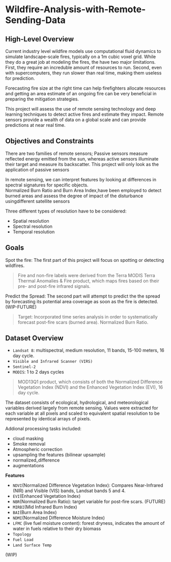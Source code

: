 # Wildfire-Analysis-with-Remote-Sending-Data

## High-Level Overview
Current industry level wildfire models use computational fluid dynamics to simulate landscape-scale fires, typically on a 1m cubic voxel grid. While they do a great job at modeling the fires, the have two major limitations. First, they require an increduble amount of resources  to run. Second, even with supercomputers, they run slower than real time, making them useless for prediction.   

Forecasting fire size at the right time can help firefighters allocate resources and getting an area estimate of an ongoing fire can be very beneficial in preparing the mitigation strategies.

This project will assess the use of remote sensing technology and deep learning techniques to detect active fires and estimate they impact. Remote sensors provide a wealth of data on a global scale and can provide predictions at near real time.  

## Objectives and Constraints
There are two families of remote sensors; Passive sensors measure reflected energy emitted from the sun, whereas active sensors illuminate their target and measure its backscatter.  This project will only look as the application of passive sensors

In remote sensing, we can interpret features by looking at differences in spectral signatures for specific objects.  
Normalized Burn Ratio and Burn Area Index,have been employed to detect burned areas and assess the degree of impact of the disturbance usingdifferent satellite sensors

Three different types of resolution have to be considered:
* Spatial resolution
* Spectral resolution
* Temporal resolution


## Goals
Spot the fire: The first part of this project will focus on spotting or detecting wildfires.
> Fire and non-fire labels were derived from the Terra MODIS Terra Thermal Anomalies & Fire product, which maps fires based on their pre- and post-fire infrared signals.

Predict the Spread: The second part will attempt to predict the the spread by forecasting its potential area coverage as soon as the fire is detected. (WIP-FUTURE)
> Target: Incorporated time series analysis in order to systematically forecast post-fire scars (burned area). Normalized Burn Ratio.

## Dataset Overview

* `Landsat 8`: multispectral, medium resolution, 11 bands, 15-100 meters, 16 day cycle.
* `Visible and Infrared Scanner (VIRS)`
* `Sentinel-2`
* `MODIS`: 1 to 2 days cycles 
> MOD13Q1 product, which consists of both the Normalized Difference Vegetation Index (NDVI) and the Enhanced Vegetation Index (EVI), 16 day cycle. 


The dataset consists of ecological, hydrological, and meteorological variables derived largely from remote sensing.  Values were  extracted for each variable at all pixels and scaled to equivalent spatial resolution to be represented by identical arrays of pixels.   

Addional processing tasks included:  
- cloud masking 
- Smoke removal
- Atmospheric correction
- upsampling the features (bilinear upsample)
- normalized_difference
- augmentations
 
**Features**
* `NDVI`(Normalized Difference Vegetation Index): Compares Near-Infrared (NIR) and Visible (VIS) bands, Landsat bands 5 and 4. 
* `EVI`(Enhanced Vegetation Index)
* `NBR`(Normalized Burn Ratio): target variable for post-fire scars. (FUTURE)
* `MIRBI`(Mid Infrared Burn Index) 
* `BAI`(Burn Area Index)
* `NDMI`(Normalized Difference Moisture Index)
* `LFMC` (live fuel moisture content): forest dryness, indicates the amount of water in fuels relative to their dry biomass
* `Topology` 
* `Fuel Load`
* `Land Surface Temp`

(WIP)








